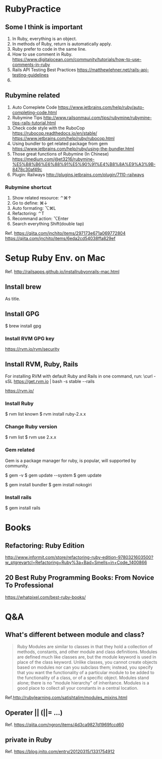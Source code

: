 # RubyPractice

## Some I think is important

1. In Ruby, everything is an object.
2. In methods of Ruby, return is automatically apply.
3. Ruby prefer to code in the same line.
4. How to use comment in Ruby. https://www.digitalocean.com/community/tutorials/how-to-use-comments-in-ruby
5. Rails API Testing Best Practices https://matthewlehner.net/rails-api-testing-guidelines
6. 

## Rubymine related

1. Auto Comeplete Code
   https://www.jetbrains.com/help/ruby/auto-completing-code.html
2. Rubymine Tips
   http://www.railsonmaui.com/tips/rubymine/rubymine-tips-rails-tutorial.html
3. Check code style with the RuboCop
   https://rubocop.readthedocs.io/en/stable/
   https://www.jetbrains.com/help/ruby/rubocop.html
4. Using bundler to get related package from gem
   https://www.jetbrains.com/help/ruby/using-the-bundler.html
5. Those great functions of Rubymine (In Chinese) https://medium.com/@et3216/rubymine-%E5%B8%B6%E6%88%91%E5%90%91%E4%B8%8A%E9%A3%9B-8478c30af49c
6. Plugin: Railways http://plugins.jetbrains.com/plugin/7110-railways

### Rubymine shortcut

1. Show related resource: ⌃⌘↑
2. Go to define: ⌘↓
3. Auto formating: ⌥⌘L
4. Refactoring: ⌃T
5. Recommand action: ⌥Enter
6. Search everything Shift(double tap)

Ref.
https://qiita.com/jnchito/items/297173e671a069772804
https://qiita.com/jnchito/items/6eda2cd54038ffa829ef

# Setup Ruby Env. on Mac

Ref.
http://railsapps.github.io/installrubyonrails-mac.html

## Install brew

As title.

## Install GPG

$ brew install gpg

### Install RVM GPG key

https://rvm.io/rvm/security

## Install RVM, Ruby, Rails

For installing RVM with default Ruby and Rails in one command, run:
\curl -sSL https://get.rvm.io | bash -s stable --rails

https://rvm.io/

### Install Ruby

$ rvm list known
$ rvm install ruby-2.x.x

### Change Ruby version

$ rvm list
$ rvm use 2.x.x

### Gem related

Gem is a package manager for ruby, is popular, will supported by community.

$ gem -v
$ gem update --system
$ gem update

$ gem install bundler
$ gem install nokogiri

### Install rails

$ gem install rails

# Books

## Refactoring: Ruby Edition
http://www.informit.com/store/refactoring-ruby-edition-9780321603500?w_ptgrevartcl=Refactoring+Ruby%3a+Bad+Smells+in+Code_1400866

## 20 Best Ruby Programming Books: From Novice To Professional

https://whatpixel.com/best-ruby-books/

# Q&A

## What's different between module and class?

>Ruby Modules are similar to classes in that they hold a collection of methods, constants, and other module and class definitions. Modules are defined much like classes are, but the module keyword is used in place of the class keyword. Unlike classes, you cannot create objects based on modules nor can you subclass them; instead, you specify that you want the functionality of a particular module to be added to the functionality of a class, or of a specific object. Modules stand alone; there is no "module hierarchy" of inheritance. Modules is a good place to collect all your constants in a central location.

Ref.http://rubylearning.com/satishtalim/modules_mixins.html

## Operater || (||= ...)

Ref.
https://qiita.com/ngron/items/4d3ca9827d1969fccd60

## private in Ruby

Ref.
https://blog.jnito.com/entry/20120315/1331754912
